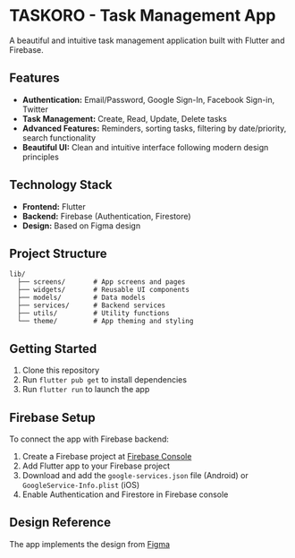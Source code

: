# TASKORO - Task Management App

A beautiful and intuitive task management application built with Flutter and Firebase.

## Features

- **Authentication:** Email/Password, Google Sign-In, Facebook Sign-in, Twitter
- **Task Management:** Create, Read, Update, Delete tasks
- **Advanced Features:** Reminders, sorting tasks, filtering by date/priority, search functionality
- **Beautiful UI:** Clean and intuitive interface following modern design principles

## Technology Stack

- **Frontend:** Flutter
- **Backend:** Firebase (Authentication, Firestore)
- **Design:** Based on Figma design

## Project Structure

```tree
lib/
  ├── screens/       # App screens and pages
  ├── widgets/       # Reusable UI components
  ├── models/        # Data models
  ├── services/      # Backend services
  ├── utils/         # Utility functions
  └── theme/         # App theming and styling
```

## Getting Started

1. Clone this repository
2. Run `flutter pub get` to install dependencies
3. Run `flutter run` to launch the app

## Firebase Setup

To connect the app with Firebase backend:

1. Create a Firebase project at [Firebase Console](https://console.firebase.google.com/)
2. Add Flutter app to your Firebase project
3. Download and add the `google-services.json` file (Android) or `GoogleService-Info.plist` (iOS)
4. Enable Authentication and Firestore in Firebase console

## Design Reference

The app implements the design from [Figma](https://www.figma.com/design/m7pOBTA5YKlZBNpwCHkkvl/Task-Planner-App-1?node-id=512-4549&t=4MztXiqOg1i0RCV6-1)
